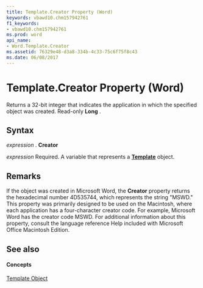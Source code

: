 ```yaml
---
title: Template.Creator Property (Word)
keywords: vbawd10.chm157942761
f1_keywords:
- vbawd10.chm157942761
ms.prod: word
api_name:
- Word.Template.Creator
ms.assetid: 76329e48-d3a8-334b-4c33-75c6f75f8c43
ms.date: 06/08/2017
---
```



# Template.Creator Property (Word)

Returns a 32-bit integer that indicates the application in which the specified object was created. Read-only  **Long** .


## Syntax

 _expression_ . **Creator**

 _expression_ Required. A variable that represents a **[Template](Word.Template.md)** object.


## Remarks

If the object was created in Microsoft Word, the  **Creator** property returns the hexadecimal number 4D535744, which represents the string "MSWD." This property was primarily designed to be used on the Macintosh, where each application has a four-character creator code. For example, Microsoft Word has the creator code MSWD. For additional information about this property, consult the language reference Help included with Microsoft Office Macintosh Edition.


## See also


#### Concepts


[Template Object](Word.Template.md)

